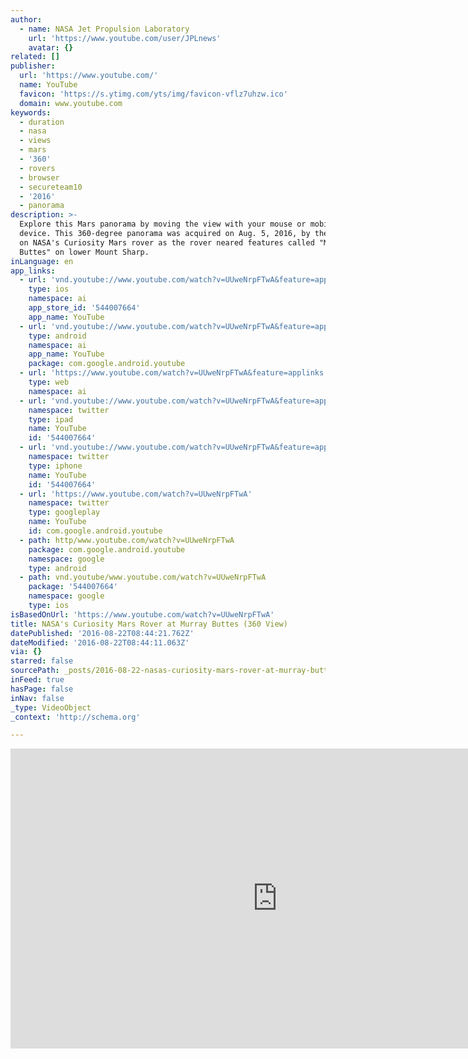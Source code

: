 ```yaml
---
author:
  - name: NASA Jet Propulsion Laboratory
    url: 'https://www.youtube.com/user/JPLnews'
    avatar: {}
related: []
publisher:
  url: 'https://www.youtube.com/'
  name: YouTube
  favicon: 'https://s.ytimg.com/yts/img/favicon-vflz7uhzw.ico'
  domain: www.youtube.com
keywords:
  - duration
  - nasa
  - views
  - mars
  - '360'
  - rovers
  - browser
  - secureteam10
  - '2016'
  - panorama
description: >-
  Explore this Mars panorama by moving the view with your mouse or mobile
  device. This 360-degree panorama was acquired on Aug. 5, 2016, by the Mastcam
  on NASA's Curiosity Mars rover as the rover neared features called "Murray
  Buttes" on lower Mount Sharp.
inLanguage: en
app_links:
  - url: 'vnd.youtube://www.youtube.com/watch?v=UUweNrpFTwA&feature=applinks'
    type: ios
    namespace: ai
    app_store_id: '544007664'
    app_name: YouTube
  - url: 'vnd.youtube://www.youtube.com/watch?v=UUweNrpFTwA&feature=applinks'
    type: android
    namespace: ai
    app_name: YouTube
    package: com.google.android.youtube
  - url: 'https://www.youtube.com/watch?v=UUweNrpFTwA&feature=applinks'
    type: web
    namespace: ai
  - url: 'vnd.youtube://www.youtube.com/watch?v=UUweNrpFTwA&feature=applinks'
    namespace: twitter
    type: ipad
    name: YouTube
    id: '544007664'
  - url: 'vnd.youtube://www.youtube.com/watch?v=UUweNrpFTwA&feature=applinks'
    namespace: twitter
    type: iphone
    name: YouTube
    id: '544007664'
  - url: 'https://www.youtube.com/watch?v=UUweNrpFTwA'
    namespace: twitter
    type: googleplay
    name: YouTube
    id: com.google.android.youtube
  - path: http/www.youtube.com/watch?v=UUweNrpFTwA
    package: com.google.android.youtube
    namespace: google
    type: android
  - path: vnd.youtube/www.youtube.com/watch?v=UUweNrpFTwA
    package: '544007664'
    namespace: google
    type: ios
isBasedOnUrl: 'https://www.youtube.com/watch?v=UUweNrpFTwA'
title: NASA's Curiosity Mars Rover at Murray Buttes (360 View)
datePublished: '2016-08-22T08:44:21.762Z'
dateModified: '2016-08-22T08:44:11.063Z'
via: {}
starred: false
sourcePath: _posts/2016-08-22-nasas-curiosity-mars-rover-at-murray-buttes-360-view.md
inFeed: true
hasPage: false
inNav: false
_type: VideoObject
_context: 'http://schema.org'

---
```

<iframe src="https://cdn.embedly.com/widgets/media.html?src=https%3A%2F%2Fwww.youtube.com%2Fembed%2FUUweNrpFTwA%3Ffeature%3Doembed&amp;url=http%3A%2F%2Fwww.youtube.com%2Fwatch%3Fv%3DUUweNrpFTwA&amp;image=https%3A%2F%2Fi.ytimg.com%2Fvi%2FUUweNrpFTwA%2Fhqdefault.jpg&amp;key=b7d04c9b404c499eba89ee7072e1c4f7&amp;type=text%2Fhtml&amp;schema=youtube" width="854" height="480" scrolling="no" frameborder="0" allowfullscreen="" style=""></iframe>